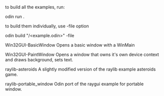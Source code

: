 to build all the examples, run:

odin run . 

to build them individually, use -file option

odin build "<folder>/<example.odin>" -file

Win32GUI-BasicWindow
    Opens a basic window with a WinMain

Win32GUI-PaintWindow
    Opens a window that owns it's own device context and draws background, sets text.

raylib-asteroids
    A slightly modified version of the raylib example asteroids game.

raylib-portable_window
    Odin port of the raygui example for portable window.

